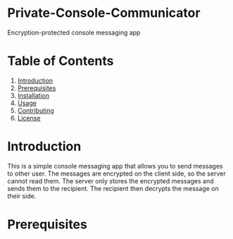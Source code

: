 # Private-Console-Communicator
Encryption-protected console messaging app

# Table of Contents
1. [Introduction](#introduction)
2. [Prerequisites](#prerequisites)
3. [Installation](#installation)
4. [Usage](#usage)
5. [Contributing](#contributing)
6. [License](#license)

# Introduction
This is a simple console messaging app that allows you to send messages to other user. The messages are encrypted on the client side, so the server cannot read them. The server only stores the encrypted messages and sends them to the recipient. The recipient then decrypts the message on their side.

# Prerequisites

